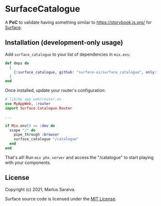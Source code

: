 # SurfaceCatalogue

A **PoC** to validate having something similar to https://storybook.js.org/ for [Surface](https://github.com/msaraiva/surface).

## Installation (development-only usage)

Add `surface_catalogue` to your list of dependencies in `mix.exs`:

```elixir
def deps do
  [
    {:surface_catalogue, github: "surface-ui/surface_catalogue", only: :dev}
  ]
end
```

Once installed, update your router's configuration:

```elixir
# lib/my_app_web/router.ex
use MyAppWeb, :router
import Surface.Catalogue.Router

...

if Mix.env() == :dev do
  scope "/" do
    pipe_through :browser
    surface_catalogue "/catalogue"
  end
end
```

That's all! Run `mix phx.server` and access the "/catalogue" to start playing with your components.

## License

Copyright (c) 2021, Marlus Saraiva.

Surface source code is licensed under the [MIT License](LICENSE.md).